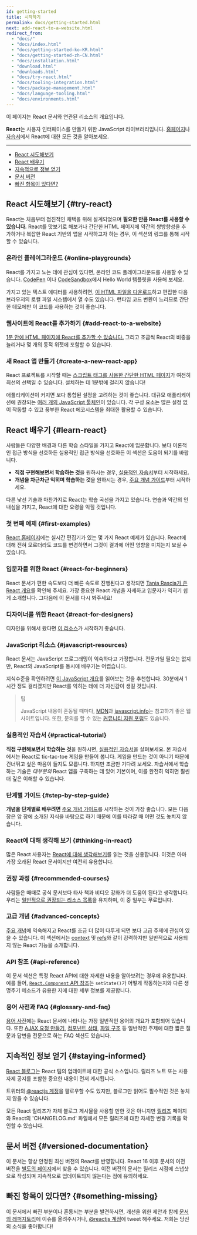 ```yaml
---
id: getting-started
title: 시작하기
permalink: docs/getting-started.html
next: add-react-to-a-website.html
redirect_from:
  - "docs/"
  - "docs/index.html"
  - "docs/getting-started-ko-KR.html"
  - "docs/getting-started-zh-CN.html"
  - "docs/installation.html"
  - "download.html"
  - "downloads.html"
  - "docs/try-react.html"
  - "docs/tooling-integration.html"
  - "docs/package-management.html"
  - "docs/language-tooling.html"
  - "docs/environments.html"
---
```


이 페이지는 React 문서와 연관된 리소스의 개요입니다.

**React**는 사용자 인터페이스를 만들기 위한 JavaScript 라이브러리입니다. [홈페이지](/)나 [자습서](/tutorial/tutorial.html)에서 React에 대한 모든 것을 알아보세요.

---

- [React 시도해보기](#try-react)
- [React 배우기](#learn-react)
- [지속적으로 정보 얻기](#staying-informed)
- [문서 버전](#versioned-documentation)
- [빠진 항목이 있다면?](#something-missing)

## React 시도해보기 {#try-react}

React는 처음부터 점진적인 채택을 위해 설계되었으며 **필요한 만큼 React를 사용할 수 있습니다.** React를 맛보기로 해보거나 간단한 HTML 페이지에 약간의 쌍방향성을 추가하거나 복잡한 React 기반의 앱을 시작하고자 하는 경우, 이 섹션의 링크를 통해 시작할 수 있습니다.

### 온라인 플레이그라운드 {#online-playgrounds}

React를 가지고 노는 데에 관심이 있다면, 온라인 코드 플레이그라운드를 사용할 수 있습니다. [CodePen](codepen://hello-world) 이나 [CodeSandbox](https://codesandbox.io/s/new)에서 Hello World 템플릿을 사용해 보세요.

가지고 있는 텍스트 에디터를 사용하려면, [이 HTML 파일을 다운로드](https://raw.githubusercontent.com/reactjs/reactjs.org/master/static/html/single-file-example.html)하고 편집한 다음 브라우저의 로컬 파일 시스템에서 열 수도 있습니다. 런타임 코드 변환이 느리므로 간단한 데모에만 이 코드를 사용하는 것이 좋습니다.

### 웹사이트에 React를 추가하기 {#add-react-to-a-website}

[1분 안에 HTML 페이지에 React를 추가할 수 있습니다.](/docs/add-react-to-a-website.html) 그리고 조금씩 React의 비중을 늘리거나 몇 개의 동적 위젯에 포함할 수 있습니다.

### 새 React 앱 만들기 {#create-a-new-react-app}

React 프로젝트를 시작할 때는 [스크립트 태그를 사용한 간단한 HTML 페이지](/docs/create-a-new-react-app.html)가 여전히 최선의 선택일 수 있습니다. 설치하는 데 1분밖에 걸리지 않습니다!

애플리케이션이 커지면 보다 통합된 설정을 고려하는 것이 좋습니다. 대규모 애플리케이션에 권장되는 [여러 개의 JavaScript 툴체인](/docs/create-a-new-react-app.html)이 있습니다. 각 구성 요소는 많은 설정 없이 작동할 수 있고 풍부한 React 에코시스템을 최대한 활용할 수 있습니다.

## React 배우기 {#learn-react}

사람들은 다양한 배경과 다른 학습 스타일을 가지고 React에 입문합니다. 보다 이론적인 접근 방식을 선호하든 실용적인 접근 방식을 선호하든 이 섹션은 도움이 되기를 바랍니다.

* **직접 구현해보면서 학습하는 것**을 원하시는 경우, [실용적인 자습서](/tutorial/tutorial.html)부터 시작하세요.
* **개념을 차근차근 익히며 학습하는 것**을 원하시는 경우, [주요 개념 가이드](/docs/hello-world.html)부터 시작하세요.

다른 낯선 기술과 마찬가지로 React는 학습 곡선을 가지고 있습니다. 연습과 약간의 인내심을 가지고, React에 대한 요령을 익힐 것입니다.

### 첫 번째 예제 {#first-examples}

[React 홈페이지](/)에는 실시간 편집기가 있는 몇 가지 React 예제가 있습니다. React에 대해 전혀 모르더라도 코드를 변경하면서 그것이 결과에 어떤 영향을 미치는지 보실  수 있습니다.

### 입문자를 위한 React {#react-for-beginners}

React 문서가 편한 속도보다 더 빠른 속도로 진행된다고 생각되면 [Tania Rascia가 쓴 React 개요](https://www.taniarascia.com/getting-started-with-react/)를 확인해 주세요. 가장 중요한 React 개념을 자세하고 입문자가 익히기 쉽게 소개합니다. 그다음에 이 문서를 다시 봐주세요!

### 디자이너를 위한 React {#react-for-designers}

디자인을 위해서 왔다면 [이 리소스](http://reactfordesigners.com/)가 시작하기 좋습니다.

### JavaScript 리소스 {#javascript-resources}

React 문서는 JavaScript 프로그래밍이 익숙하다고 가정합니다. 전문가일 필요는 없지만, React와 JavaScript를 동시에 배우기는 어렵습니다.

지식수준을 확인하려면 [이 JavaScript 개요](https://developer.mozilla.org/en-US/docs/Web/JavaScript/A_re-introduction_to_JavaScript)를 읽어보는 것을 추천합니다. 30분에서 1시간 정도 걸리겠지만 React를 익히는 데에 더 자신감이 생길 것입니다.

> 팁
>
>JavaScript 내용이 혼동될 때마다, [MDN](https://developer.mozilla.org/en-US/docs/Web/JavaScript)과 [javascript.info](http://javascript.info/)는 참고하기 좋은 웹사이트입니다. 또한, 문의를 할 수 있는 [커뮤니티 지원 포럼](/community/support.html)도 있습니다. 

### 실용적인 자습서 {#practical-tutorial}

**직접 구현해보면서 학습하는 것**을 원하시면, [실용적인 자습서](/tutorial/tutorial.html)을 살펴보세요. 본 자습서에서는 React로 tic-tac-toe 게임을 만들어 봅니다. 게임을 만드는 것이 아니기 때문에 건너뛰고 싶은 마음이 들지도 모릅니다. 하지만 조금만 기다려 보세요. 자습서에서 학습하는 기술은 *대부분의* React 앱을 구축하는 데 있어 기본이며, 이를 완전히 익히면 훨씬 더 깊은 이해할 수 있습니다.

### 단계별 가이드 {#step-by-step-guide}

**개념을 단계별로 배우려면** [주요 개념 가이드](/docs/hello-world.html)를 시작하는 것이 가장 좋습니다. 모든 다음 장은 앞 장에 소개된 지식을 바탕으로 하기 때문에 이를 따라갈 때 어떤 것도 놓치지 않습니다.

### React에 대해 생각해 보기 {#thinking-in-react}

많은 React 사용자는 [React에 대해 생각해보기](/docs/thinking-in-react.html)를 읽는 것을 신용합니다. 이것은 아마 가장 오래된 React 문서이지만 여전히 유용합니다.

### 권장 과정 {#recommended-courses}

사람들은 때때로 공식 문서보다 타사 책과 비디오 강좌가 더 도움이 된다고 생각합니다. 우리는 [일반적으로 권장되는 리소스 목록](/community/courses.html)을 유지하며, 이 중 일부는 무료입니다.

### 고급 개념 {#advanced-concepts}

[주요 개념](#main-concepts)에 익숙해지고 React를 조금 더 많이 다루게 되면 보다 고급 주제에 관심이 있을 수 있습니다. 이 섹션에서는 [context](/docs/context.html) 및 [refs](/docs/refs-and-dom.html)와 같이 강력하지만 일반적으로 사용되지 않는 React 기능을 소개합니다.

### API 참조 {#api-reference}

이 문서 섹션은 특정 React API에 대한 자세한 내용을 알아보려는 경우에 유용합니다. 예를 들어, [`React.Component` API 참조](/docs/react-component.html)는 `setState()`가 어떻게 작동하는지와 다른 생명주기 메소드가 유용한 지에 대한 세부 정보를 제공합니다.

### 용어 사전과 FAQ {#glossary-and-faq}

[용어 사전](/docs/glossary.html)에는 React 문서에 나타나는 가장 일반적인 용어의 개요가 포함되어 있습니다. 또한 [AJAX 요청 만들기](/docs/faq-ajax.html), [컴포넌트 상태](/docs/faq-state.html), [파일 구조](/docs/faq-structure.html) 등 일반적인 주제에 대한 짧은 질문과 답변을 전문으로 하는 FAQ 섹션도 있습니다.

## 지속적인 정보 얻기 {#staying-informed}

[React 블로그](/blog/)는 React 팀의 업데이트에 대한 공식 소스입니다. 릴리즈 노트 또는 사용 자제 공지를 포함한 중요한 내용이 먼저 게시됩니다.

트위터의 [@reactjs 계정](https://twitter.com/reactjs)을 팔로우할 수도 있지만, 블로그만 읽어도 필수적인 것은 놓치지 않을 수 있습니다.

모든 React 릴리즈가 자체 블로그 게시물을 사용할 만한 것은 아니지만 [릴리즈](https://github.com/facebook/react) 페이지와 React의 'CHANGELOG.md' 파일에서 모든 릴리즈에 대한 자세한 변경 기록을 확인할 수 있습니다.

## 문서 버전 {#versioned-documentation}

이 문서는 항상 안정된 최신 버전의 React를 반영합니다. React 16 이후 문서의 이전 버전을 [별도의 페이지](/versions)에서 찾을 수 있습니다. 이전 버전의 문서는 릴리즈 시점에 스냅샷으로 작성되며 지속적으로 업데이트되지 않는다는 점에 유의하세요.

## 빠진 항목이 있다면? {#something-missing}

이 문서에서 빠진 부분이나 혼동되는 부분을 발견하시면, 개선을 위한 제안과 함께 [ 문서의 레퍼지토리](https://github.com/reactjs/reactjs.org/issues/new)에 이슈를 올려주시거나, [@reactjs 계정](https://twitter.com/reactjs)에 tweet 해주세요. 저희는 당신의 소식을 좋아합니다!
